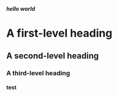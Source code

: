***hello world***
# A first-level heading
## A second-level heading
### A third-level heading

#### test